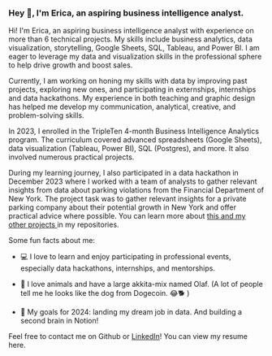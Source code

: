 ### Hey 👋, I'm Erica, an aspiring business intelligence analyst.

<!--
**ejdostal/ejdostal** is a ✨ _special_ ✨ repository because its `README.md` (this file) appears on your GitHub profile.-->

Hi! I'm Erica, an aspiring business intelligence analyst with experience on more than 6 technical projects. My skills include business analytics, data visualization, storytelling, Google Sheets, SQL, Tableau, and Power BI. I am eager to leverage my data and visualization skills in the professional sphere to help drive growth and boost sales.

Currently, I am working on honing my skills with data by improving past projects, exploring new ones, and participating in externships, internships and data hackathons. My experience in both teaching and graphic design has helped me develop my communication, analytical, creative, and problem-solving skills.

In 2023, I enrolled in the TripleTen 4-month Business Intelligence Analytics program. The curriculum covered advanced spreadsheets (Google Sheets), data visualization (Tableau, Power BI), SQL (Postgres), and more. It also involved numerous practical projects.

During my learning journey, I also participated in a data hackathon in December 2023 where I worked with a team of analysts to gather relevant insights from data about parking violations from the Financial Department of New York. The project task was to gather relevant insights for a private parking company about their potential growth in New York and offer practical advice where possible. You can learn more about [this and my other projects ](https://github.com/ejdostal/Data_projects_TripleTen)in my repositories.


Some fun facts about me:

- 💻 I love to learn and enjoy participating in professional events, especially data hackathons, internships, and mentorships.

- 🐾 I love animals and have a large akkita-mix named Olaf. (A lot of people tell me he looks like the dog from Dogecoin. 😂🐕 )

- 🎯 My goals for 2024: landing my dream job in data. And building a second brain in Notion!


Feel free to contact me on Github or [LinkedIn](https://www.linkedin.com/in/erica-dostal/)! You can view my resume here.
